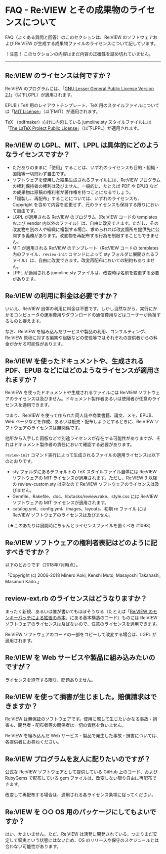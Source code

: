 # FAQ - Re:VIEW とその成果物のライセンスについて

FAQ（よくある質問と回答）のこのセクションは、Re:VIEW のソフトウェアおよび Re:VIEW が生成する成果物ファイルのライセンスについて記しています。

！注意！ このセクションの内容はまだ内容の正確性を詰め切れていません。

----

## Re:VIEW のライセンスは何ですか？

Re:VIEW のプログラムには、「[GNU Lesser General Public License Version 2.1](https://raw.githubusercontent.com/kmuto/review/master/COPYING)」（以下LGPL）が適用されます。

EPUB / TeX 用のレイアウトテンプレート、TeX 用のスタイルファイルについては「[MIT License](https://raw.githubusercontent.com/kmuto/review/master/templates/LICENSE)」（以下MIT）が適用されます。

TeX （pdfmaker）向けに内包している jumoline.sty スタイルファイルには「[The LaTeX Project Public License](https://raw.githubusercontent.com/kmuto/review/master/vendor/jumoline/lppl.txt)」（以下LPPL）が適用されます。

## Re:VIEW の LGPL、MIT、LPPL は具体的にどのようなライセンスですか？

- ただありのままに「使用」することは、いずれのライセンスも目的・組織・国籍等一切問わず自由です。
- ソフトウェアを使用した結果生成されるファイルには、Re:VIEW プログラムの権利保持者の権利は及びません。一般的に、たとえば PDF や EPUB などの成果物は原稿の権利者が著作権を持つことになるでしょう。
- 「複製し、再配布」することについては、いずれのライセンスも、Copyright を含めて内容を変更せず、元のライセンスも保持する限りにおいて自由です。
- LGPL が適用される Re:VIEW のプログラム（Re:VIEW コードの templates および vendor 内以外のファイル）は、自由に改変できます。ただし、その改変物を別の人や組織に複製する場合、求められれば改変箇所を提供先に公開する義務があります。改変物を再配布する行為を制限することもできません。
- MIT が適用される Re:VIEW のテンプレート（Re:VIEW コードの templates 内のファイル、`review-init` コマンドによって sty フォルダに展開されるファイル）は、自由に改変できます。改変再配布においての制約もありません。
- LPPL が適用される jumoline.sty ファイルは、改変時は名前を変更する必要があります。

## Re:VIEW の利用に料金は必要ですか？

いいえ、Re:VIEW 自体の利用に料金は不要です。しかし当然ながら、実行にかかるコンピュータの運用費用やダウンロードの通信費用などはユーザーが負担するものと捉えます。

なお、Re:VIEW を組み込んだサービスや製品の利用、コンサルティング、Re:VIEW 原稿に対する編集や組版などの使役等ではそれぞれの提供者からの料金がかかる可能性があります。

## Re:VIEW を使ったドキュメントや、生成される PDF、EPUB などにはどのようなライセンスが適用されますか？

Re:VIEW を使ったドキュメントや生成されるファイルには Re:VIEW ソフトウェアのライセンスは及びません。ドキュメント製作者あるいは使用者が任意のライセンスを適用できます。

つまり、Re:VIEW を使って作られた同人誌や商業書籍、論文、メモ、EPUB、Web ページなどを作成、あるいは販売・配布しようとするときに、Re:VIEW ソフトウェアのライセンスは無関係です。

他所から入手した図版などで別途ライセンスが存在する可能性がありますが、それはドキュメント製作者の責任において確認する必要があります。

`review-init` コマンド実行によって生成されるファイルの適用ライセンスは以下のとおりです。

- sty フォルダにあるデフォルトの TeX スタイルファイル自体には Re:VIEW ソフトウェアの MIT ライセンスが適用されます。ただし、Re:VIEW 3 以降の review-custom.sty は空なので Re:VIEW ソフトウェアのライセンスは及びません。
- Gemfile、Rakefile、doc、lib/tasks/review.rake、style.css には Re:VIEW ソフトウェアの MIT ライセンスが適用されます。
- catalog.yml、config.yml、images、layouts、初期 re ファイル には Re:VIEW ソフトウェアのライセンスは及びません。

（★このあたりは展開時にちゃんとライセンスファイルを置くべき #1093）

## Re:VIEW ソフトウェアの権利者表記はどのように記すべきですか？

以下のとおりです（2018年7月時点）。

「Copyright (c) 2006-2018 Minero Aoki, Kenshi Muto, Masayoshi Takahashi, Masanori Kado.」

## review-ext.rb のライセンスはどうなりますか？

まったく新規、あるいは誰が書いてもほぼそうなる（たとえば「[Re:VIEW のモンキーパッチによる拡張の基本](../reviewext/review-ext-basic.html)」にある基本構造のコード）ものには Re:VIEW ソフトウェアのライセンスは及ばないので、任意のライセンスを適用できます。

Re:VIEW ソフトウェアのコードの一部をコピーして改変する場合は、LGPL が適用されます。

## Re:VIEW を Web サービスや製品に組み込みたいのですが？

ライセンスを遵守する限り、問題ありません。

## Re:VIEW を使って損害が生じました。賠償請求はできますか？

Re:VIEW は無保証のソフトウェアです。使用に際して生じたいかなる事故・損害も、開発者・配布者等の関係者は一切の責務を負いません。

Re:VIEW を組み込んだ Web サービス・製品で発生した事故・損害については、各提供者にお尋ねください。

## Re:VIEW プログラムを友人に配りたいのですが？

公式な Re:VIEW ソフトウェアとして提供している GitHub 上のコード、および RubyGems で配布している gem ファイルは、改変しない限り自由に再配布できます。

改変して再配布する場合は、適用される各ライセンス条項に従ってください。

## Re:VIEW を ○○ OS 用のパッケージにしてもよいですか？

はい、かまいません。ただ、Re:VIEW は活発に開発されている、つまりまだ安定して堅実という状態にはないため、OS のリリースや保守のスケジュールとは合わない可能性があります。
